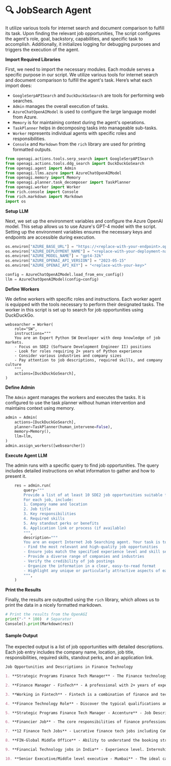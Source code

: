 # 🔍 JobSearch Agent

It utilize various tools for internet search and document comparison to fulfill its task. Upon finding the relevant job opportunities, The script configures the agent's role, goal, backstory, capabilities, and specific task to accomplish. Additionally, it initializes logging for debugging purposes and triggers the execution of the agent.

**Import Required Libraries**

First, we need to import the necessary modules. Each module serves a specific purpose in our script. We utilize various tools for internet search and document comparison to fulfill the agent's task. Here’s what each import does:

* `GoogleSerpAPISearch` and `DuckDuckGoSearch` are tools for performing web searches.
* `Admin` manages the overall execution of tasks.
* `AzureChatOpenAIModel` is used to configure the large language model from Azure.
* `Memory` is for maintaining context during the agent's operations.
* `TaskPlanner` helps in decomposing tasks into manageable sub-tasks.
* `Worker` represents individual agents with specific roles and responsibilities.
* `Console` and `Markdown` from the `rich` library are used for printing formatted outputs.

```python
from openagi.actions.tools.serp_search import GoogleSerpAPISearch
from openagi.actions.tools.ddg_search import DuckDuckGoSearch
from openagi.agent import Admin
from openagi.llms.azure import AzureChatOpenAIModel
from openagi.memory import Memory
from openagi.planner.task_decomposer import TaskPlanner
from openagi.worker import Worker
from rich.console import Console
from rich.markdown import Markdown
import os
```

**Setup LLM**&#x20;

Next, we set up the environment variables and configure the Azure OpenAI model. This setup allows us to use Azure's GPT-4 model with the script. Setting up the environment variables ensures the necessary keys and endpoints are accessible during execution.

```python
os.environ["AZURE_BASE_URL"] = "https://<replace-with-your-endpoint>.openai.azure.com/"
os.environ["AZURE_DEPLOYMENT_NAME"] = "<replace-with-your-deployment-name>"
os.environ["AZURE_MODEL_NAME"] = "gpt4-32k"
os.environ["AZURE_OPENAI_API_VERSION"] = "2023-05-15"
os.environ["AZURE_OPENAI_API_KEY"] = "<replace-with-your-key>"

config = AzureChatOpenAIModel.load_from_env_config()
llm = AzureChatOpenAIModel(config=config)
```

**Define Workers**&#x20;

We define workers with specific roles and instructions. Each worker agent is equipped with the tools necessary to perform their designated tasks. The worker in this script is set up to search for job opportunities using DuckDuckGo.

```
websearcher = Worker(
    role="SW",
    instructions="""
    You are an Expert Python SW Developer with deep knowledge of job markets.
    - Focus on SDE2 (Software Development Engineer II) positions
    - Look for roles requiring 2+ years of Python experience
    - Consider various industries and company sizes
    - Pay attention to job descriptions, required skills, and company culture
    """,
    actions=[DuckDuckGoSearch],
)
```



**Define Admin**&#x20;

The `Admin` agent manages the workers and executes the tasks. It is configured to use the task planner without human intervention and maintains context using memory.

```python
admin = Admin(
    actions=[DuckDuckGoSearch],
    planner=TaskPlanner(human_intervene=False),
    memory=Memory(),
    llm=llm,
)
admin.assign_workers([websearcher])
```

**Execute Agent LLM**&#x20;

The admin runs with a specific query to find job opportunities. The query includes detailed instructions on what information to gather and how to present it.

```python
    res = admin.run(
        query="""
        Provide a list of at least 10 SDE2 job opportunities suitable for candidates with 2+ years of Python experience.
        For each job, include:
        1. Company name and location
        2. Job title
        3. Key responsibilities
        4. Required skills
        5. Any standout perks or benefits
        6. Application link or process (if available)
        """,
        description="""
        You are an expert Internet Job Searching agent. Your task is to:
        - Find the most relevant and high-quality job opportunities
        - Ensure jobs match the specified experience level and skill set
        - Provide a diverse range of companies and industries
        - Verify the credibility of job postings
        - Organize the information in a clear, easy-to-read format
        - Highlight any unique or particularly attractive aspects of each role
        """,
    )
```

**Print the Results**

Finally, the results are outputted using the `rich` library, which allows us to print the data in a nicely formatted markdown.

```python
# Print the results from the OpenAGI
print("-" * 100)  # Separator
Console().print(Markdown(res))
```

#### Sample Output

The expected output is a list of job opportunities with detailed descriptions. Each job entry includes the company name, location, job title, responsibilities, required skills, standout perks, and an application link.

```markdown
Job Opportunities and Descriptions in Finance Technology

1. **Strategic Programs Finance Tech Manager** - The Finance technology team supervises a large portfolio of ongoing transformation programs that are each operated by individual teams from Finance, CIO and more. [More details](https://www.accenture.com/in-en/careers/jobdetails?id=R354135_en)

2. **Finance Manager - FinTech** - A professional with 2+ years of experience is needed for end to end Business Finance like Strategic Planning, preparing & managing the finances. [More details](https://iimjobs.com/j/finance-manager-fintech-3-8-yrs-1194909)

3. **Working in Fintech** - Fintech is a combination of finance and technology. This combination has set high standards in the field of employment. [More details](https://imarticus.org/blog/what-is-job-description-to-work-in-fintech-and-what-are-the-skills-required/)

4. **Finance Technology Role** - Discover the typical qualifications and responsibilities for a role in Finance Technology. [More details](https://www.glassdoor.co.in/Career/technology-finance-career_KO0,18.htm)

5. **Strategic Programs Finance Tech Manager - Accenture** - Job Description for Strategic Programs Finance Tech Manager in Accenture in Gurgaon for 7 to 11 years of experience. [More details](https://www.naukri.com/job-listings-strategic-programs-finance-tech-manager-accenture-solutions-pvt-ltd-gurugram-7-to-11-years-020524909932)

6. **Financier Job** - The core responsibilities of finance professionals involve analyzing data, reconciling, providing financial advice, optimizing cash flow, and preparing. [More details](https://emeritus.org/in/learn/financier-job-roles-and-responsibilities/)

7. **12 Finance Tech Jobs** - Lucrative finance tech jobs including Compliance specialist, Cybersecurity specialist, App developer, Automation engineer, UX designer. [More details](https://www.indeed.com/career-advice/finding-a-job/finance-tech-jobs)

8. **FIN-Global Middle Office** - Ability to understand the booking structure for complex trades and raise relevant issues to Product Control management. Good Logical reasoning skills, ability. [More details](https://careers.nomura.com/Nomura/job/Mumbai-FIN-Global-Middle-Office/1128931300/)

9. **Financial Technology jobs in India** - Experience level. Internship (48). Entry level (1,708). Associate (588). Mid-Senior level (5,269). Director (402). [More details](https://in.linkedin.com/jobs/financial-technology-jobs)

10. **Senior Executive/Middle level executive - Mumbai** - The ideal candidate will be responsible for identifying, analyzing, and strategizing the resolution of non-performing assets (NPAs) acquired. [More details](https://www.naukri.com/job-listings-senior-executive-middle-level-executive-acaipl-investment-financial-services-mumbai-3-to-8-years-080524005387)
```

####
